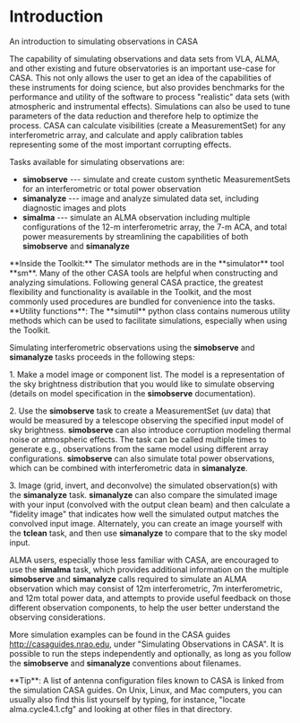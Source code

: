 

# Introduction 

An introduction to simulating observations in CASA

The capability of simulating observations and data sets from VLA, ALMA, and other existing and future observatories is an important use-case for CASA. This not only allows the user to get an idea of the capabilities of these instruments for doing science, but also provides benchmarks for the performance and utility of the software to process "realistic" data sets (with atmospheric and instrumental effects). Simulations can also be used to tune parameters of the data reduction and therefore help to optimize the process. CASA can calculate visibilities (create a MeasurementSet) for any interferometric array, and calculate and apply calibration tables representing some of the most important corrupting effects. 

Tasks available for simulating observations are:

-   **simobserve** --- simulate and create custom synthetic MeasurementSets for an interferometric or total power observation
-   **simanalyze** --- image and analyze simulated data set, including diagnostic images and plots
-   **simalma** --- simulate an ALMA observation including multiple configurations of the 12-m interferometric array, the 7-m ACA, and total power measurements by streamlining the capabilities of both **simobserve** and **simanalyze**

<div class="alert alert-info">
**Inside the Toolkit:** The simulator methods are in the **simulator** tool **sm**. Many of the other CASA tools are helpful when constructing and analyzing simulations. Following general CASA practice, the greatest flexibility and functionality is available in the Toolkit, and the most commonly used procedures are bundled for convenience into the tasks.
</div>

<div class="alert alert-info">
**Utility functions**: The **simutil** python class contains numerous utility methods which can be used to facilitate simulations, especially when using the Toolkit.
</div>

Simulating interferometric observations using the **simobserve** and **simanalyze** tasks proceeds in the following steps:

1\. Make a model image or component list. The model is a representation of the sky brightness distribution that you would like to simulate observing (details on model specification in the **simobserve** documentation).

2\. Use the **simobserve** task to create a MeasurementSet (uv data) that would be measured by a telescope observing the specified input model of sky brightness. **simobserve** can also introduce corruption modeling thermal noise or atmospheric effects. The task can be called multiple times to generate e.g., observations from the same model using different array configurations. **simobserve** can also simulate total power observations, which can be combined with interferometric data in **simanalyze**.

3\. Image (grid, invert, and deconvolve) the simulated observation(s) with the **simanalyze** task. **simanalyze** can also compare the simulated image with your input (convolved with the output clean beam) and then calculate a \"fidelity image\" that indicates how well the simulated output matches the convolved input image.  Alternately, you can create an image yourself with the **tclean** task, and then use **simanalyze** to compare that to the sky model input.

ALMA users, especially those less familiar with CASA, are encouraged to use the **simalma** task, which provides additional information on the multiple **simobserve** and **simanalyze** calls required to simulate an ALMA observation which may consist of 12m interferometric, 7m interferometric, and 12m total power data, and attempts to provide useful feedback on those different observation components, to help the user better understand the observing considerations. 

More simulation examples can be found in the CASA guides <http://casaguides.nrao.edu>, under "Simulating Observations in CASA". It is possible to run the steps independently and optionally, as long as you follow the **simobserve** and **simanalyze** conventions about filenames.

<div class="alert alert-info">
**Tip**: A list of antenna configuration files known to CASA is linked from the simulation CASA guides. On Unix, Linux, and Mac computers, you can usually also find this list yourself by typing, for instance, "locate alma.cycle4.1.cfg" and looking at other files in that directory.
</div>

 

